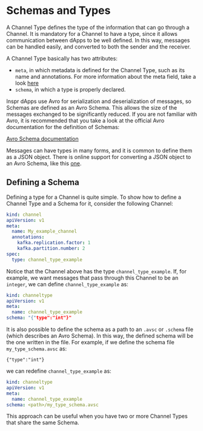 # Schemas and Types

A Channel Type defines the type of the information that can go through a Channel.  It is mandatory for a Channel to have a type, since it allows communication between dApps to be well defined. In this way, messages can be handled easily, and converted to both the sender and the receiver. 

A Channel Type basically has two attributes:

* `meta`, in which metadata is defined for the Channel Type, such as its name and annotations. For more information about the meta field, take a look [here]()
* `schema`, in which a type is properly declared.

Inspr dApps use Avro for serialization and deserialization of messages, so Schemas are defined as an Avro Schema. This allows the size of the messages exchanged to be significantly reduced. If you are not familiar with Avro, it is recommended that you take a look at the official Avro documentation for the definition of Schemas:

[Avro Schema documentation](https://avro.apache.org/docs/current/spec.html#schemas)


Messages can have types in many forms, and it is common to define them as a JSON object. There is online support for converting a JSON object to an Avro Schema, like this [one](https://toolslick.com/generation/metadata/avro-schema-from-json).

## Defining a Schema

Defining a type for a Channel is quite simple. To show how to define a Channel Type and a Schema for it, consider the following Channel:

```yaml
kind: channel
apiVersion: v1
meta:
  name: My_example_channel
  annotations:
    kafka.replication.factor: 1
    kafka.partition.number: 2
spec:
  type: channel_type_example
```
Notice that the Channel above has the type `channel_type_example`. If, for example, we want messages that pass through this Channel to be an `integer`, we can define `channel_type_example` as:

```yaml
kind: channeltype
apiVersion: v1
meta:
  name: channel_type_example
schema: "{"type":"int"}"
```
It is also possible to define the schema as a path to an `.avsc` or `.schema` file (which describes an Avro Schema). In this way, the defined schema will be the one written in the file. For example, if we define the schema file `my_type_schema.avsc` as:

```avsc
{"type":"int"}
```
we can redefine `channel_type_example` as:
```yaml
kind: channeltype
apiVersion: v1
meta:
  name: channel_type_example
schema: <path>/my_type_schema.avsc
```
This approach can be useful when you have two or more Channel Types that share the same Schema.
